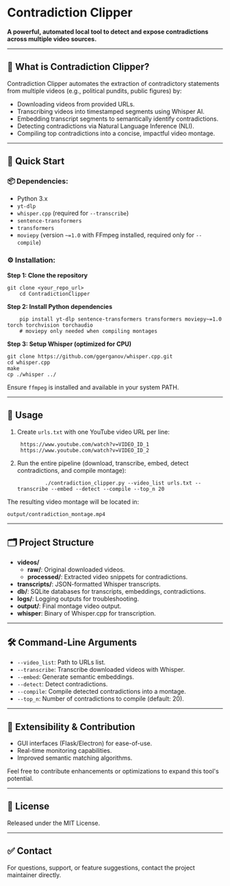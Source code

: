# Contradiction Clipper

**A powerful, automated local tool to detect and expose contradictions across multiple video sources.**

---

## 📝 What is Contradiction Clipper?

Contradiction Clipper automates the extraction of contradictory statements from multiple videos (e.g., political pundits, public figures) by:

- Downloading videos from provided URLs.
- Transcribing videos into timestamped segments using Whisper AI.
- Embedding transcript segments to semantically identify contradictions.
- Detecting contradictions via Natural Language Inference (NLI).
- Compiling top contradictions into a concise, impactful video montage.

---

## 🚀 Quick Start

### 📦 Dependencies:
- Python 3.x
- `yt-dlp`
- `whisper.cpp` (required for `--transcribe`)
- `sentence-transformers`
- `transformers`
- `moviepy` (version `~=1.0` with FFmpeg installed, required only for `--compile`)

### ⚙️ Installation:

**Step 1: Clone the repository**
	
	git clone <your_repo_url>
        cd ContradictionClipper

**Step 2: Install Python dependencies**

        pip install yt-dlp sentence-transformers transformers moviepy~=1.0 torch torchvision torchaudio
        # moviepy only needed when compiling montages

**Step 3: Setup Whisper (optimized for CPU)**

	git clone https://github.com/ggerganov/whisper.cpp.git
	cd whisper.cpp
	make
	cp ./whisper ../

Ensure `ffmpeg` is installed and available in your system PATH.

---

## 🎯 Usage

1. Create `urls.txt` with one YouTube video URL per line:

		https://www.youtube.com/watch?v=VIDEO_ID_1
		https://www.youtube.com/watch?v=VIDEO_ID_2

2. Run the entire pipeline (download, transcribe, embed, detect contradictions, and compile montage):

                ./contradiction_clipper.py --video_list urls.txt --transcribe --embed --detect --compile --top_n 20

The resulting video montage will be located in:

	output/contradiction_montage.mp4

---

## 🗂️ Project Structure

- **videos/**
	- **raw/**: Original downloaded videos.
	- **processed/**: Extracted video snippets for contradictions.
- **transcripts/**: JSON-formatted Whisper transcripts.
- **db/**: SQLite databases for transcripts, embeddings, contradictions.
- **logs/**: Logging outputs for troubleshooting.
- **output/**: Final montage video output.
- **whisper**: Binary of Whisper.cpp for transcription.

---

## 🛠️ Command-Line Arguments

- `--video_list`: Path to URLs list.
- `--transcribe`: Transcribe downloaded videos with Whisper.
- `--embed`: Generate semantic embeddings.
- `--detect`: Detect contradictions.
- `--compile`: Compile detected contradictions into a montage.
- `--top_n`: Number of contradictions to compile (default: 20).

---

## 🧩 Extensibility & Contribution

- GUI interfaces (Flask/Electron) for ease-of-use.
- Real-time monitoring capabilities.
- Improved semantic matching algorithms.

Feel free to contribute enhancements or optimizations to expand this tool's potential.

---

## 📄 License

Released under the MIT License.

---

## ✅ Contact

For questions, support, or feature suggestions, contact the project maintainer directly.


